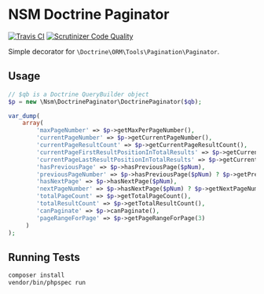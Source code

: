 NSM Doctrine Paginator 
======================

[![Travis CI](https://travis-ci.org/newism/doctrine-paginator.svg?branch=master)](https://travis-ci.org/newism/doctrine-paginator) [![Scrutinizer Code Quality](https://scrutinizer-ci.com/g/newism/doctrine-paginator/badges/quality-score.png?b=master)](https://scrutinizer-ci.com/g/newism/doctrine-paginator/?branch=master)

Simple decorator for `\Doctrine\ORM\Tools\Pagination\Paginator`.

Usage
-----

```php
// $qb is a Doctrine QueryBuilder object
$p = new \Nsm\DoctrinePaginator\DoctrinePaginator($qb);

var_dump(
    array(
        'maxPageNumber' => $p->getMaxPerPageNumber(),
        'currentPageNumber' => $p->getCurrentPageNumber(),
        'currentPageResultCount' => $p->getCurrentPageResultCount(),
        'currentPageFirstResultPositionInTotalResults' => $p->getCurrentPageFirstResultPositionInTotalResults(),
        'currentPageLastResultPositionInTotalResults' => $p->getCurrentPageLastResultPositionInTotalResults(),
        'hasPreviousPage' => $p->hasPreviousPage($pNum),
        'previousPageNumber' => $p->hasPreviousPage($pNum) ? $p->getPreviousPageNumber($pNum) : false,
        'hasNextPage' => $p->hasNextPage($pNum),
        'nextPageNumber' => $p->hasNextPage($pNum) ? $p->getNextPageNumber($pNum) : false,
        'totalPageCount' => $p->getTotalPageCount(),
        'totalResultCount' => $p->getTotalResultCount(),
        'canPaginate' => $p->canPaginate(),
        'pageRangeForPage' => $p->getPageRangeForPage(3)
     )
);
```

Running Tests
-------------

```bash
composer install
vendor/bin/phpspec run
```
